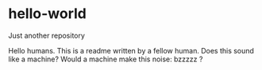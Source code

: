 # hello-world
Just another repository

Hello humans. This is a readme written by a fellow human. Does this sound like a machine? Would a machine make this noise: bzzzzz ?
